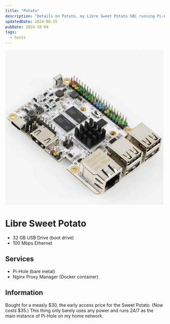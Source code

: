 ```yaml
---
title: "Potato"
description: "Details on Potato, my Libre Sweet Potato SBC running Pi-Hole and Home Assistant."
updatedDate: 2024-06-15
pubDate: 2024-10-04
tags:
  - hosts
---
```


![Libre Sweet Potato](../../img/blog/sweet-potato.jpg)

# Libre Sweet Potato

- 32 GB USB Drive (boot drive)
- 100 Mbps Ethernet

## Services

- Pi-Hole (bare metal)
- Nginx Proxy Manager (Docker container)

## Information

Bought for a measly $30, the early access price for the Sweet Potato. (Now costs $35.) This thing only barely uses any power and runs 24/7 as the main instance of Pi-Hole on my home network.
